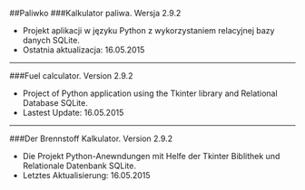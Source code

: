 ##Paliwko
###Kalkulator paliwa. Wersja 2.9.2

* Projekt aplikacji w języku Python z wykorzystaniem relacyjnej bazy danych SQLite.
* Ostatnia aktualizacja: 16.05.2015

---
###Fuel calculator. Version 2.9.2
* Project of Python application using the Tkinter library and Relational Database SQLite.
* Lastest Update: 16.05.2015

---
###Der Brennstoff Kalkulator. Version 2.9.2
* Die Projekt Python-Anewndungen mit Helfe der Tkinter Biblithek und Relationale Datenbank SQLite.
* Letztes Aktualisierung: 16.05.2015

